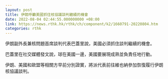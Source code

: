 ```yaml
---
layout: post
title: 伊朗呼籲美國抓住核協議談判繼續的機會
date: 2022-08-04 02:44:55.000000000 +08:00
link: https://news.rthk.hk/rthk/ch/component/k2/1660791-20220804.htm
categories: rthk
---
```


伊朗副外長兼核問題首席談判代表巴蓋里說，美國必須抓住談判繼續的機會。

巴蓋里在社交媒體發文說，球在美國一邊，美國要展現成熟並負責任地行動。

伊朗、美國和歐盟等相關方早前分別證實，將派代表前往維也納參加恢復履行伊朗核協議談判。
